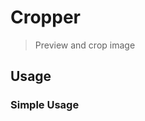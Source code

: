 <script setup>
import Cropper from './Cropper.vue'
import img from '../camera/__mocks__/sample.jpeg'
</script>

# Cropper
> Preview and crop image

## Usage

### Simple Usage

<preview>
  <cropper :src="img" rounded />
</preview>
